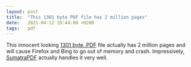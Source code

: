 ```yaml
---
layout: post
title:  "This 1301 byte PDF file has 2 million pages"
date:   2021-04-12 19:44:00 +0200
tags:   pdf
---
```


This innocent looking [1301 byte .PDF](/files/dont_open_this.pdf) file actually
has 2 million pages and will cause Firefox and Bing to go out of memory and
crash. Impressively, [SumatraPDF](https://www.sumatrapdfreader.org) actually
handles it very well.

